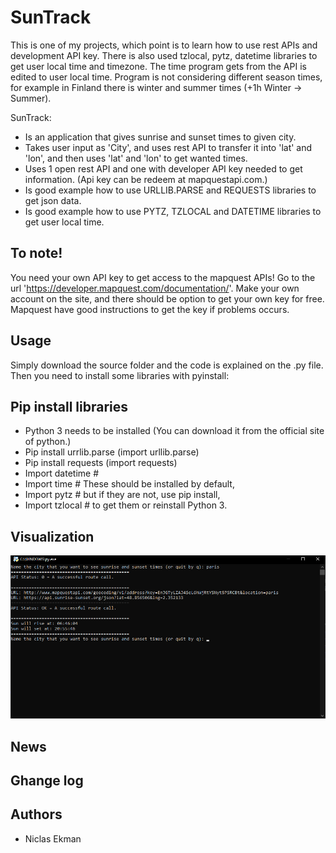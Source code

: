 # SunTrack

This is one of my projects, which point is to learn how to use rest APIs and development API key. There is also used tzlocal, pytz, datetime libraries to get user local time and timezone.
The time program gets from the API is edited to user local time. Program is not considering different season times, for example in Finland there is winter and summer times (+1h Winter -> Summer).

SunTrack:

* Is an application that gives sunrise and sunset times to given city.
* Takes user input as 'City', and uses rest API to transfer it into 'lat' and 'lon', and then uses 'lat' and 'lon' to get wanted times.
* Uses 1 open rest API and one with developer API key needed to get information. (Api key can be redeem at mapquestapi.com.)
* Is good example how to use URLLIB.PARSE and REQUESTS libraries to get json data.
* Is good example how to use PYTZ, TZLOCAL and DATETIME libraries to get user local time.

## To note!
You need your own API key to get access to the mapquest APIs! 
Go to the url 'https://developer.mapquest.com/documentation/'.
Make your own account on the site, and there should be option to get your own key for free.
Mapquest have good instructions to get the key if problems occurs.

## Usage

Simply download the source folder and the code is explained on the .py file.
Then you need to install some libraries with pyinstall:

## Pip install libraries
* Python 3 needs to be installed (You can download it from the official site of python.)
* Pip install urrlib.parse (import urllib.parse)
* Pip install requests (import requests)
* Import datetime	#
* Import time		# These should be installed by default,
* Import pytz		# but if they are not, use pip install,
* Import tzlocal	# to get them or reinstall Python 3.

## Visualization
![](Images/Pic1.png)

## News


## Ghange log

## Authors
* Niclas Ekman

